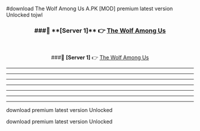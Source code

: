 #download The Wolf Among Us A.PK [MOD] premium latest version Unlocked tojwl 



<div align="center">
<h3>###🔹 **[Server 1]** 👉 <a href="https://download1apk.web.app/">The Wolf Among Us</a></h3><br>


###🔹 **[Server 1]** 👉 <a href="https://download1apk.web.app/">The Wolf Among Us</a></h3>
</div>



----------------------------------------------------------

----------------------------------------------------------

----------------------------------------------------------

----------------------------------------------------------

----------------------------------------------------------

----------------------------------------------------------

----------------------------------------------------------

download premium latest version Unlocked

download premium latest version Unlocked
